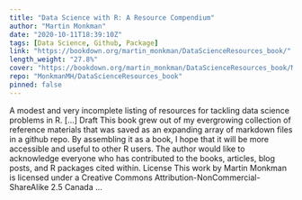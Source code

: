```yaml
---
title: "Data Science with R: A Resource Compendium"
author: "Martin Monkman"
date: "2020-10-11T18:39:10Z"
tags: [Data Science, Github, Package]
link: "https://bookdown.org/martin_monkman/DataScienceResources_book/"
length_weight: "27.8%"
cover: "https://bookdown.org/martin_monkman/DataScienceResources_book/Moralia_in_Job_MS_dragonslayer.jpg"
repo: "MonkmanMH/DataScienceResources_book"
pinned: false
---
```


A modest and very incomplete listing of resources for tackling data science problems in R. [...] Draft This book grew out of my evergrowing collection of reference materials that was saved as an expanding array of markdown files in a github repo. By assembling it as a book, I hope that it will be more accessible and useful to other R users. The author would like to acknowledge everyone who has contributed to the books, articles, blog posts, and R packages cited within. License This work by Martin Monkman is licensed under a Creative Commons Attribution-NonCommercial-ShareAlike 2.5 Canada ...
